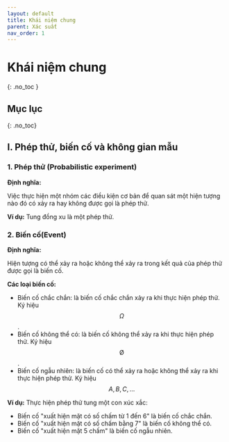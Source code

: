 ```yaml
---
layout: default
title: Khái niệm chung
parent: Xác suất
nav_order: 1
---
```


# Khái niệm chung
{: .no_toc }

## Mục lục
{: .no_toc}

## I. Phép thử, biến cố và không gian mẫu

### 1. Phép thử (Probabilistic experiment)
**Định nghĩa:**

Việc thực hiện một nhóm các điều kiện cơ bản để quan sát một hiện tượng nào đó có xảy ra hay không được gọi là phép thử.

**Ví dụ:**
	Tung đồng xu là một phép thử.

### 2. Biến cố(Event)

**Định nghĩa:**

Hiện tượng có thể xảy ra hoặc không thể xảy ra trong kết quả của phép thử được gọi là biến cố.

**Các loại biến cố:**
- Biến cố chắc chắn: là biến cố chắc chắn xảy ra khi thực hiện phép thử. Ký hiệu $$\Omega$$.
- Biến cố không thể có: là biến cố không thể xảy ra khi thực hiện phép thử. Ký hiệu $$\text{\O}$$.
- Biến cố ngẫu nhiên: là biến cố có thể xảy ra hoặc không thể xảy ra khi thực hiện phép thử. Ký hiệu $$A, B, C, ...$$

**Ví dụ:**
Thực hiện phép thử tung một con xúc xắc:
- Biến cố "xuất hiện mặt có số chấm từ 1 đến 6" là biến cố chắc chắn.
- Biến cố "xuất hiện mặt có số chấm bằng 7" là biến cố không thể có.
- Biến cố "xuất hiện mặt 5 chấm" là biến cố ngẫu nhiên. 
